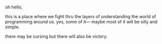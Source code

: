 oh hello,

this is a place where we fight thru the layers of understanding the world of programming around us. yes, some of it— maybe most of it will be silly and simple.

there may be cursing but there will also be victory.
